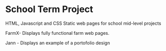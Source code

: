 # School Term Project
HTML, Javascript and CSS Static web pages for school mid-level projects

FarmX- Displays fully functional farm web pages.

Jann - Displays an example of a portofolio design
